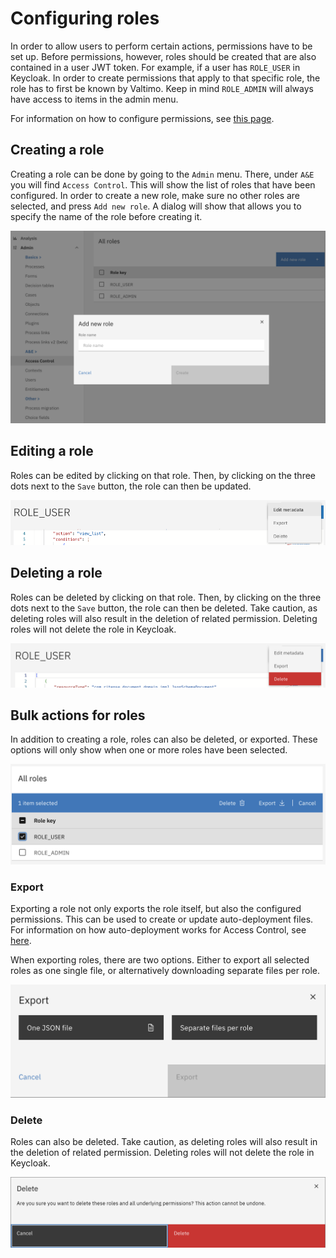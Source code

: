 # Configuring roles

In order to allow users to perform certain actions, permissions have to be set up. Before permissions, however, roles should be created that are also contained in a user JWT token. For example, if a user has `ROLE_USER` in Keycloak. In order to create permissions that apply to that specific role, the role has to first be known by Valtimo. Keep in mind `ROLE_ADMIN` will always have access to items in the admin menu.

For information on how to configure permissions, see [this page](configuring-permissions.md).

## Creating a role

Creating a role can be done by going to the `Admin` menu. There, under `A&E` you will find `Access Control`. This will show the list of roles that have been configured. In order to create a new role, make sure no other roles are selected, and press `Add new role`. A dialog will show that allows you to specify the name of the role before creating it.

![creating-a-role-example](../../using-valtimo/access-control/img/creating-a-role.png)

## Editing a role

Roles can be edited by clicking on that role. Then, by clicking on the three dots next to the `Save` button, the role can then be updated.

![updating-a-role-example](../../using-valtimo/access-control/img/updating-a-role.png)

## Deleting a role

Roles can be deleted by clicking on that role. Then, by clicking on the three dots next to the `Save` button, the role can then be deleted. Take caution, as deleting roles will also result in the deletion of related permission. Deleting roles will not delete the role in Keycloak.

![deleting-a-role-example](../../using-valtimo/access-control/img/deleting-a-role.png)

## Bulk actions for roles

In addition to creating a role, roles can also be deleted, or exported. These options will only show when one or more roles have been selected.

![bulk-actions-example](../../using-valtimo/access-control/img/bulk-actions.png)

### Export

Exporting a role not only exports the role itself, but also the configured permissions. This can be used to create or update auto-deployment files. For information on how auto-deployment works for Access Control, see [here](auto-deployment-access-control.md#auto-deployment).

When exporting roles, there are two options. Either to export all selected roles as one single file, or alternatively downloading separate files per role.

![exporting-roles-example](../../using-valtimo/access-control/img/exporting-roles.png)

### Delete

Roles can also be deleted. Take caution, as deleting roles will also result in the deletion of related permission. Deleting roles will not delete the role in Keycloak.

![deleting-roles-example](../../using-valtimo/access-control/img/deleting-roles.png)
